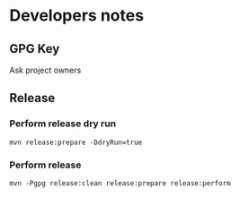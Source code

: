 # Developers notes

## GPG Key
Ask project owners

## Release
### Perform release dry run
```
mvn release:prepare -DdryRun=true
```

### Perform release
```
mvn -Pgpg release:clean release:prepare release:perform
```